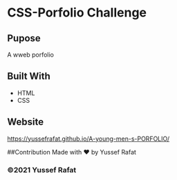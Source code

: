 # CSS-Porfolio Challenge



## Pupose 
A wweb porfolio

## Built With
* HTML
* CSS

## Website
https://yussefrafat.github.io/A-young-men-s-PORFOLIO/

##Contribution
Made with ❤️ by Yussef Rafat

### ©️2021 Yussef Rafat
